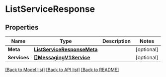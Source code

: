 # ListServiceResponse

## Properties

Name | Type | Description | Notes
------------ | ------------- | ------------- | -------------
**Meta** | [**ListServiceResponseMeta**](ListServiceResponseMeta.md) |  |[optional] 
**Services** | [**[]MessagingV1Service**](MessagingV1Service.md) |  |[optional] 

[[Back to Model list]](../README.md#documentation-for-models) [[Back to API list]](../README.md#documentation-for-api-endpoints) [[Back to README]](../README.md)


